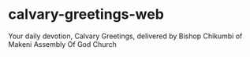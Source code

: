 # calvary-greetings-web
Your daily devotion, Calvary Greetings, delivered by Bishop Chikumbi of Makeni Assembly Of God Church
